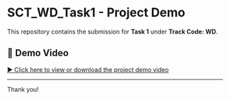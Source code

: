 # SCT_WD_Task1 - Project Demo

This repository contains the submission for **Task 1** under **Track Code: WD**.

## 🎥 Demo Video

[▶️ Click here to view or download the project demo video](task%201%20REC.mp4)

---

Thank you!
